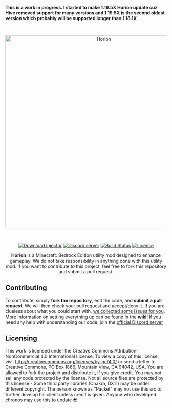 **This is a work in progress. I started to make 1.19.5X Horion update cuz Hive removed support for many versions and 1.19.5X is the second oldest version which probably will be supported longer than 1.18.1X**

<div align="center">
  <br />
    <p>
      <a href="https://horion.download"><img src="https://raw.githubusercontent.com/horionclient/Horion/master/.github/horion-banner.png" width="600" alt="Horion" /></a>
    </p>
  <br />
  <p>
    <a href="https://horion.download/injector"><img src="https://img.shields.io/static/v1?label=download&message=latest&color=12c970&logo=docusign&logoColor=white" alt="Download Injector" /></a>
    <a href="https://horion.download/discord"><img src="https://img.shields.io/discord/732833913705201736?color=5865F2&logo=discord&logoColor=white" alt="Discord server" /></a>
    <a href="https://github.com/NRGJobro/Horion-Open-SRC/actions"><img src="https://img.shields.io/github/workflow/status/NRGJobro/Horion-Open-SRC/MSBuild%20Release?label=builds&logo=azure%20pipelines" alt="Build Status" /></a>
    <a href="https://creativecommons.org/licenses/by-nc/4.0/"><img src="https://img.shields.io/static/v1?label=license&message=BY-NC%204.0&color=orange&logo=creative%20commons&logoColor=white" alt="License" /></a>
  </p>
  <p>
    <b>Horion</b> is a Minecraft: Bedrock Edition utility mod designed to enhance gameplay. We do not take responsibility in anything done with this utility mod.
If you want to contribute to this project, feel free to fork this repository and submit a pull request.
  </p>
</div>

## Contributing
To contribute, simply **fork the repository**, edit the code, and **submit a pull request**.
We will then check your pull request and accept/deny it.
If you are clueless about what you could start with, [we collected some issues for you](https://github.com/horionclient/Horion/contribute).
More Information on setting everything up can be found in the **[wiki](https://github.com/horionclient/Horion/wiki "wiki")**!
If you need any help with understanding our code, join the [official Discord server](https://horion.download/discord)

## Licensing
This work is licensed under the Creative Commons Attribution-NonCommercial 4.0 International License. To view a copy of this license, visit http://creativecommons.org/licenses/by-nc/4.0/ or send a letter to Creative Commons, PO Box 1866, Mountain View, CA 94042, USA.
You are allowed to fork the project and distribute it, if you give credit. You may not sell any code protected by the license.
Not all source files are protected by this license - Some third party libraries (Chakra, DX11) may be under different copyright. The person known as "Packet" may not use this src to further develop his client unless credit is given. Anyone who developed chronos may use this to update 😎
